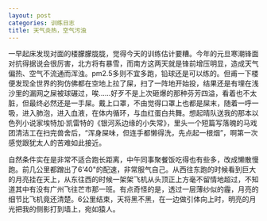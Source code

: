 ```yaml
---
layout: post
categories: 训练日志
title: 天气炎热，空气污浊
---
```


一早起床发现对面的楼朦朦胧胧，觉得今天的训练估计要糟。今年的元旦寒潮锋面对抗得据说会很厉害，北方将有暴雪，而南方这两天就是锋前增压明显，造成天气偏热、空气不流通而浑浊。pm2.5多则不宜多跑，铅球还是可以练的。但甫一下楼便发现全世界的狗仿佛都在空地上拉了屎，扫了一阵地开始投，结果还是有埋在浅沙里的漏网之屎被球碾过，唉……好歹不是上次砸爆的那种芬芳四溢，看着也不太脏，但最终必然还是一手屎。戴上口罩，不由觉得口罩上也都是屎末，随着一呼一吸，进入肺泡，进入血液，在体内循环，与血红蛋白共舞。想起晴队送我的那本以色列小说家埃特加·凯雷特的《银河系边缘的小失常》，里头一个短篇写落魄的马戏团清洁工在扫完兽舍后，“浑身屎味，但连手都懒得洗，先点起一根烟”，啊第一次感觉跟犹太人的苦难如此接近。

自然条件实在是非常不适合跑长距离，中午同事聚餐饭吃得也有些多，改成懒散慢跑。前几公里都蹭出了6'40"的配速，非常服气自己。从西往东跑的时候看到巨大的月亮挂在天上，从东往西的时候一架架飞机从头顶正上方毫不留情地超过，不知道其中有没有广州飞往芒市那一班。有点奇怪的是，透过一层薄纱似的霾，月亮的细节比飞机竟还清楚。6公里结束，天将黑不黑，在一边做引体向上时，明亮的月光把我的侧影打到墙上，宛如猿人。

